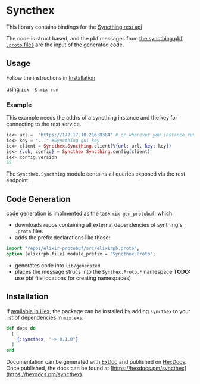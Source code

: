 # Syncthex

This library contains bindings for the [Syncthing rest api](https://docs.syncthing.net/dev/rest.html)

The code is struct based, and the pbf messages from  [the syncthing pbf `.proto` files](https://github.com/syncthing/syncthing/tree/main/proto) are the input of the generated code.

## Usage

Follow the instructions in [Installation](#installation)

using `iex -S mix run`

### Example

This example needs the addrs of a syncthing instance and the key for connecting to the rest service.

```elixir
iex> url =  "https://172.17.10.216:8384" # or wherever you instance rund
iex> key = "..." #Syncthing gui key
iex> client = Syncthex.Syncthing.client(%{url: url, key: key})
iex> {:ok, config} = Syncthex.Syncthing.config(client)
iex> config.version
35
```

The `Syncthex.Syncthing` module contains all queries exposed via the rest endpoint.

## Code Generation

code generation is implmented as the task `mix gen_protobuf`, which

* downloads repos containing all external dependencies of synthing's `.proto` files
* adds the prefix declarations like those:

```proto
import "repos/elixir-protobuf/src/elixirpb.proto";
option (elixirpb.file).module_prefix = "Syncthex.Proto";
```

* generates code into `lib/generated`
* places the message strucs into the `Synthex.Proto.*` namespace
**TODO:** use pbf file locations for creating namespaces)

## Installation

If [available in Hex](https://hex.pm/docs/publish), the package can be installed
by adding `syncthex` to your list of dependencies in `mix.exs`:

```elixir
def deps do
  [
    {:syncthex, "~> 0.1.0"}
  ]
end
```

Documentation can be generated with [ExDoc](https://github.com/elixir-lang/ex_doc)
and published on [HexDocs](https://hexdocs.pm). Once published, the docs can
be found at [https://hexdocs.pm/syncthex](https://hexdocs.pm/syncthex).

